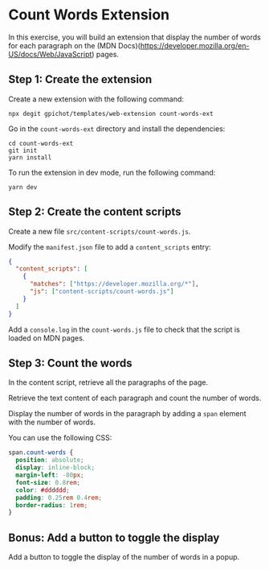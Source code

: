 # Count Words Extension

In this exercise, you will build an extension that display the number of words
for each paragraph on the (MDN
Docs)(https://developer.mozilla.org/en-US/docs/Web/JavaScript) pages.

## Step 1: Create the extension

Create a new extension with the following command:

    npx degit gpichot/templates/web-extension count-words-ext

Go in the `count-words-ext` directory and install the dependencies:

    cd count-words-ext
    git init
    yarn install

To run the extension in dev mode, run the following command:

    yarn dev

## Step 2: Create the content scripts

Create a new file `src/content-scripts/count-words.js`.

Modify the `manifest.json` file to add a `content_scripts` entry:

```json
{
  "content_scripts": [
    {
      "matches": ["https://developer.mozilla.org/*"],
      "js": ["content-scripts/count-words.js"]
    }
  ]
}
```

Add a `console.log` in the `count-words.js` file to check that the script is
loaded on MDN pages.

## Step 3: Count the words

In the content script, retrieve all the paragraphs of the page.

Retrieve the text content of each paragraph and count the number of words.

Display the number of words in the paragraph by adding a `span` element with
the number of words.

You can use the following CSS:

```css
span.count-words {
  position: absolute;
  display: inline-block;
  margin-left: -80px;
  font-size: 0.8rem;
  color: #dddddd;
  padding: 0.25rem 0.4rem;
  border-radius: 1rem;
}
```

## Bonus: Add a button to toggle the display

Add a button to toggle the display of the number of words in a popup.
